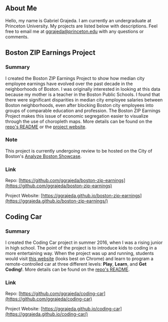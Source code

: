 ## About Me

Hello, my name is Gabriel Grajeda. I am currently an undergraduate at Princeton University. My projects are listed below with descriptions. Feel free to email me at [ggrajeda@princeton.edu]() with any questions or comments.

## Boston ZIP Earnings Project

### Summary
I created the Boston ZIP Earnings Project to show how median city employee earnings have evolved over the past decade in the neighborhoods of Boston. I was originally interested in looking at this data because my mother is a teacher in the Boston Public Schools. I found that there were significant disparities in median city employee salaries between Boston neighborhoods, even after blocking Boston city employees into groups of comparable education and profession. The Boston ZIP Earnings Project makes this issue of economic segregation easier to visualize through the use of choropleth maps. More details can be found on the [repo's README](https://github.com/ggrajeda/boston-zip-earnings) or the [project website](https://ggrajeda.github.io/boston-zip-earnings/).

### Note
This project is currently undergoing review to be hosted on the City of Boston's [Analyze Boston Showcase](https://data.boston.gov/showcase).

### Link
Repo: [https://github.com/ggrajeda/boston-zip-earnings](https://github.com/ggrajeda/boston-zip-earnings)

Project Website: [https://ggrajeda.github.io/boston-zip-earnings](https://ggrajeda.github.io/boston-zip-earnings/)

## Coding Car

### Summary
I created the Coding Car project in summer 2016, when I was a rising junior in high school. The point of the project is to introduce kids to coding in a more entertaining way. When the project was up and running, students would visit [this website](https://ggrajeda.github.io/coding-car/) (looks best on Chrome) and learn to program a remote-controlled car at three different levels: **Play**, **Learn**, and **Get Coding!**. More details can be found on the [repo's README](https://github.com/ggrajeda/coding-car).

### Link
Repo: [https://github.com/ggrajeda/coding-car](https://github.com/ggrajeda/coding-car)

Project Website: [https://ggrajeda.github.io/coding-car](https://ggrajeda.github.io/coding-car/)
